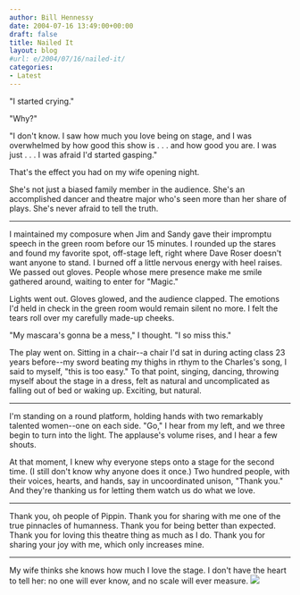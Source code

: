 ```yaml
---
author: Bill Hennessy
date: 2004-07-16 13:49:00+00:00
draft: false
title: Nailed It
layout: blog
#url: e/2004/07/16/nailed-it/
categories:
- Latest
---
```


"I started crying."  
  
"Why?"  
  
"I don't know.  I saw how much you love being on stage, and I was overwhelmed by how good this show is . . . and how good you are.  I was just . . . I was afraid I'd started gasping."  
  
That's the effect you had on my wife opening night.    
  
She's not just a biased family member in the audience.  She's an accomplished dancer and theatre major who's seen more than her share of plays.  She's never afraid to tell the truth.    
  
-------------------------------------------------------  
  
I maintained my composure when Jim and Sandy gave their impromptu speech in the green room before our 15 minutes.  I rounded up the stares and found my favorite spot, off-stage left, right where Dave Roser doesn't want anyone to stand.  I burned off a little nervous energy with heel raises.  We passed out gloves.  People whose mere presence make me smile gathered around, waiting to enter for "Magic."    
  
Lights went out.  Gloves glowed, and the audience clapped.  The emotions I'd held in check in the green room would remain silent no more.  I felt the tears roll over my carefully made-up cheeks.    
  
"My mascara's gonna be a mess," I thought.  "I so miss this."  
  
The play went on.  Sitting in a chair--a chair I'd sat in during acting class 23 years before--my sword beating my thighs in rthym to the Charles's song, I said to myself, "this is too easy."  To that point, singing, dancing, throwing myself about the stage in a dress, felt as natural and uncomplicated as falling out of bed or waking up.  Exciting, but natural.  
  
--------------------------------------------------------------  
  
I'm standing on a round platform, holding hands with two remarkably talented women--one on each side.  "Go," I hear from my left, and we three begin to turn into the light.  The applause's volume rises, and I hear a few shouts.    
  
At that moment, I knew why everyone steps onto a stage for the second time.  (I still don't know why anyone does it once.)  Two hundred people, with their voices, hearts, and hands, say in uncoordinated unison, "Thank you."  And they're thanking us for letting them watch us do what we love.    
  
---------------------------------------------------------------  
  
Thank you, oh people of Pippin.  Thank you for sharing with me one of the true pinnacles of humanness.  Thank you for being better than expected.  Thank you for loving this theatre thing as much as I do.  Thank you for sharing your joy with me, which only increases mine.  
  
---------------------------------------------------------------  
  
My wife thinks she knows how much I love the stage.  I don't have the heart to tell her: no one will ever know, and no scale will ever measure.  ![](https://blog.billhennessy.com/aggbug.aspx?PostID=683)

